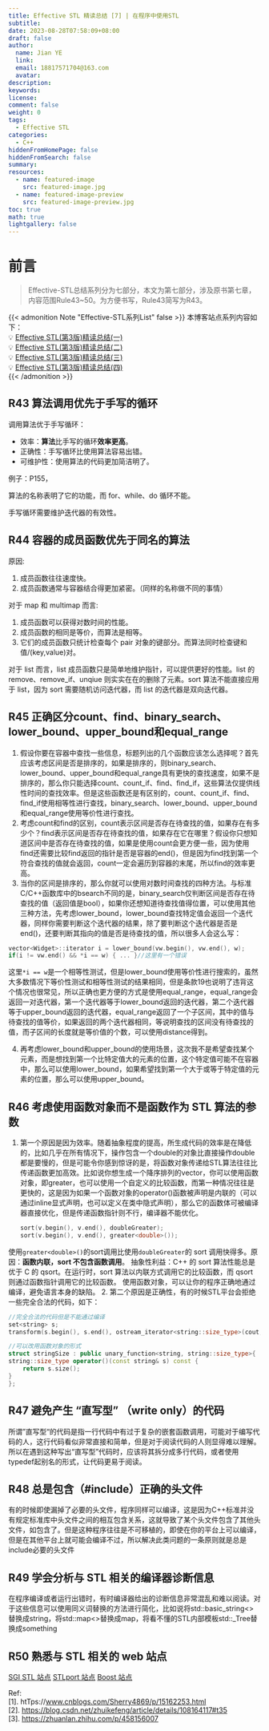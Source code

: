 ```yaml
---
title: Effective STL 精读总结 [7] | 在程序中使用STL
subtitle:
date: 2023-08-28T07:58:09+08:00
draft: false
author:
  name: Jian YE
  link:
  email: 18817571704@163.com
  avatar:
description:
keywords:
license:
comment: false
weight: 0
tags:
  - Effective STL
categories:
  - C++
hiddenFromHomePage: false
hiddenFromSearch: false
summary:
resources:
  - name: featured-image
    src: featured-image.jpg
  - name: featured-image-preview
    src: featured-image-preview.jpg
toc: true
math: true
lightgallery: false
---
```



# 前言

> Effective-STL总结系列分为七部分，本文为第七部分，涉及原书第七章，内容范围Rule43~50。为方便书写，Rule43简写为R43。

{{< admonition Note "Effective-STL系列List" false >}}
本博客站点系列内容如下：</br>
💡 [Effective STL(第3版)精读总结(一)](https://jianye0428.github.io/posts/partone/)</br>
💡 [Effective STL(第3版)精读总结(二)](https://jianye0428.github.io/posts/parttwo/)</br>
💡 [Effective STL(第3版)精读总结(三)](https://jianye0428.github.io/posts/partthree/)</br>
💡 [Effective STL(第3版)精读总结(四)](https://jianye0428.github.io/posts/partfour/)</br>
{{< /admonition >}}


## R43 算法调用优先于手写的循环

调用算法优于手写循环：
  - 效率：**算法**比手写的循环**效率更高**。
  - 正确性：手写循环比使用算法容易出错。
  - 可维护性：使用算法的代码更加简洁明了。

例子：P155，

算法的名称表明了它的功能，而 for、while、do 循环不能。

手写循环需要维护迭代器的有效性。

## R44 容器的成员函数优先于同名的算法

原因:
  1. 成员函数往往速度快。
  2. 成员函数通常与容器结合得更加紧密。（同样的名称做不同的事情）

对于 map 和 multimap 而言:
  1. 成员函数可以获得对数时间的性能。
  2. 成员函数的相同是等价，而算法是相等。
  3. 它们的成员函数只统计检查每个 pair 对象的键部分。而算法同时检查键和值/(key,value)对。

对于 list 而言，list 成员函数只是简单地维护指针，可以提供更好的性能。list 的 remove、remove_if、unqiue 则实实在在的删除了元素。sort 算法不能直接应用于 list，因为 sort 需要随机访问迭代器，而 list 的迭代器是双向迭代器。


## R45 正确区分count、find、binary_search、lower_bound、upper_bound和equal_range

1. 假设你要在容器中查找一些信息，标题列出的几个函数应该怎么选择呢？首先应该考虑区间是否是排序的，如果是排序的，则binary_search、lower_bound、upper_bound和equal_range具有更快的查找速度，如果不是排序的，那么你只能选择count、count_if、find、find_if，这些算法仅提供线性时间的查找效率。但是这些函数还是有区别的，count、count_if、find、find_if使用相等性进行查找，binary_search、lower_bound、upper_bound和equal_range使用等价性进行查找。
2. 考虑count和find的区别，count表示区间是否存在待查找的值，如果存在有多少个？find表示区间是否存在待查找的值，如果存在它在哪里？假设你只想知道区间中是否存在待查找的值，如果是使用count会更方便一些，因为使用find还需要比较find返回的指针是否是容器的end()，但是因为find找到第一个符合查找的值就会返回，count一定会遍历到容器的末尾，所以find的效率更高。
3. 当你的区间是排序的，那么你就可以使用对数时间查找的四种方法。与标准C/C++函数库中的bsearch不同的是，binary_search仅判断区间是否存在待查找的值（返回值是bool），如果你还想知道待查找值得位置，可以使用其他三种方法，先考虑lower_bound，lower_bound查找特定值会返回一个迭代器，同样你需要判断这个迭代器的结果，除了要判断这个迭代器是否是end()，还要判断其指向的值是否是待查找的值，所以很多人会这么写：

```C++
vector<Widget>::iterator i = lower_bound(vw.begin(), vw.end(), w);
if(i != vw.end() && *i == w) { ... }//这里有一个错误
```
这里`*i == w`是一个相等性测试，但是lower_bound使用等价性进行搜索的，虽然大多数情况下等价性测试和相等性测试的结果相同，但是条款19也说明了违背这个情况也很常见，所以正确也更方便的方式是使用equal_range，equal_range会返回一对迭代器，第一个迭代器等于lower_bound返回的迭代器，第二个迭代器等于upper_bound返回的迭代器，equal_range返回了一个子区间，其中的值与待查找的值等价，如果返回的两个迭代器相同，等说明查找的区间没有待查找的值，而子区间的长度就是等价值的个数，可以使用distance得到。

4. 再考虑lower_bound和upper_bound的使用场景，这次我不是希望查找某个元素，而是想找到第一个比特定值大的元素的位置，这个特定值可能不在容器中，那么可以使用lower_bound，如果希望找到第一个大于或等于特定值的元素的位置，那么可以使用upper_bound。


## R46 考虑使用函数对象而不是函数作为 STL 算法的参数
1. 第一个原因是因为效率。随着抽象程度的提高，所生成代码的效率是在降低的，比如几乎在所有情况下，操作包含一个double的对象比直接操作double都是要慢的，但是可能令你感到惊讶的是，将函数对象传递给STL算法往往比传递函数更加高效。比如说你想生成一个降序排列的vector<double>，你可以使用函数对象，即greater<double>，也可以使用一个自定义的比较函数，而第一种情况往往是更快的，这是因为如果一个函数对象的operator()函数被声明是内联的（可以通过inline显式声明，也可以定义在类中隐式声明），那么它的函数体可被编译器直接优化，但是传递函数指针则不行，编译器不能优化。
   ```C++
   sort(v.begin(), v.end(), doubleGreater);
   sort(v.begin(), v.end(), greater<double>());
   ```
  使用`greater<double>()`的sort调用比使用`doubleGreater`的 sort 调用快得多。原因：**函数内联，sort 不包含函数调用**。
  抽象性利益：C++ 的 sort 算法性能总是优于 C 的 qsort。在运行时，sort 算法以内联方式调用它的比较函数，而 qsort 则通过函数指针调用它的比较函数。
  使用函数对象，可以让你的程序正确地通过编译，避免语言本身的缺陷。
2. 第二个原因是正确性，有的时候STL平台会拒绝一些完全合法的代码，如下：
  ```c++
  //完全合法的代码但是不能通过编译
  set<string> s;
  transform(s.begin(), s.end(), ostream_iterator<string::size_type>(cout, "\n"), mem_fun_ref(&string::size));

  //可以改用函数对象的形式
  struct stringSize : public unary_function<string, string::size_type>{
  string::size_type operator()(const string& s) const {
      return s.size();
  }
  };
  ```

## R47 避免产生 “直写型” （write only）的代码

所谓”直写型“的代码是指一行代码中有过于复杂的嵌套函数调用，可能对于编写代码的人，这行代码看似非常直接和简单，但是对于阅读代码的人则显得难以理解。所以在遇到这种写出“直写型”代码时，应该将其拆分成多行代码，或者使用typedef起别名的形式，让代码更易于阅读。

## R48 总是包含（#include）正确的头文件

有的时候即使漏掉了必要的头文件，程序同样可以编译，这是因为C++标准并没有规定标准库中头文件之间的相互包含关系，这就导致了某个头文件包含了其他头文件，如<vector>包含了<string>。但是这种程序往往是不可移植的，即使在你的平台上可以编译，但是在其他平台上就可能会编译不过，所以解决此类问题的一条原则就是总是include必要的头文件

## R49 学会分析与 STL 相关的编译器诊断信息
在程序编译或者运行出错时，有时编译器给出的诊断信息非常混乱和难以阅读。对于这些信息可以使用同义词替换的方法进行简化，比如说将std::basic_string<>替换成string，将std::map<>替换成map，将看不懂的STL内部模板std::_Tree替换成something

## R50 熟悉与 STL 相关的 web 站点
[SGI STL 站点](http://www.sgi.com/tech/stl)
[STLport 站点](http://www.stlport.org/)
[Boost 站点](http://www.boost.org/)

Ref:</br>
[1]. htTps://www.cnblogs.com/Sherry4869/p/15162253.html</br>
[2]. https://blog.csdn.net/zhuikefeng/article/details/108164117#t35</br>
[3]. https://zhuanlan.zhihu.com/p/458156007</br>
